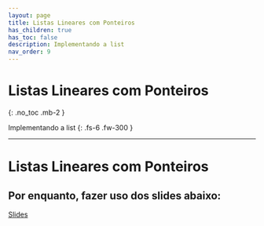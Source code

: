 ```yaml
---
layout: page
title: Listas Lineares com Ponteiros
has_children: true
has_toc: false
description: Implementando a list
nav_order: 9
---
```


# Listas Lineares com Ponteiros
{: .no_toc .mb-2 }

Implementando a list
{: .fs-6 .fw-300 }

---

# Listas Lineares com Ponteiros

## Por enquanto, fazer uso dos slides abaixo:

[Slides](https://docs.google.com/presentation/d/1w2TyOCu3_T08KstJ04ABXvv26pz-2YDHzaZf97CgS0w)
